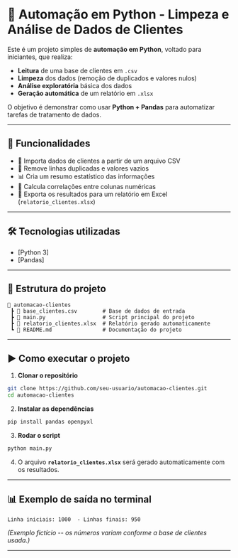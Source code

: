 # 🐍 Automação em Python - Limpeza e Análise de Dados de Clientes

Este é um projeto simples de **automação em Python**, voltado para
iniciantes, que realiza:
- **Leitura** de uma base de clientes em `.csv`
- **Limpeza** dos dados (remoção de duplicados e valores nulos)
- **Análise exploratória** básica dos dados
- **Geração automática** de um relatório em `.xlsx`

O objetivo é demonstrar como usar **Python + Pandas** para automatizar
tarefas de tratamento de dados.

------------------------------------------------------------------------

## 🚀 Funcionalidades

-   📂 Importa dados de clientes a partir de um arquivo CSV
-   🧹 Remove linhas duplicadas e valores vazios
-   📊 Cria um resumo estatístico das informações
-   🔗 Calcula correlações entre colunas numéricas
-   📑 Exporta os resultados para um relatório em Excel
    (`relatorio_clientes.xlsx`)

------------------------------------------------------------------------

## 🛠️ Tecnologias utilizadas

-   [Python 3]
-   [Pandas]

------------------------------------------------------------------------

## 📂 Estrutura do projeto

    📁 automacao-clientes
     ┣ 📄 base_clientes.csv        # Base de dados de entrada
     ┣ 📄 main.py                  # Script principal do projeto
     ┣ 📄 relatorio_clientes.xlsx  # Relatório gerado automaticamente
     ┗ 📄 README.md                # Documentação do projeto

------------------------------------------------------------------------

## ▶️ Como executar o projeto

1.  **Clonar o repositório**

``` bash
git clone https://github.com/seu-usuario/automacao-clientes.git
cd automacao-clientes
```

2.  **Instalar as dependências**

``` bash
pip install pandas openpyxl
```

3.  **Rodar o script**

``` bash
python main.py
```

4.  O arquivo **`relatorio_clientes.xlsx`** será gerado automaticamente
    com os resultados.

------------------------------------------------------------------------

## 📊 Exemplo de saída no terminal

    Linha iniciais: 1000  - Linhas finais: 950

*(Exemplo fictício -- os números variam conforme a base de clientes
usada.)*

------------------------------------------------------------------------

